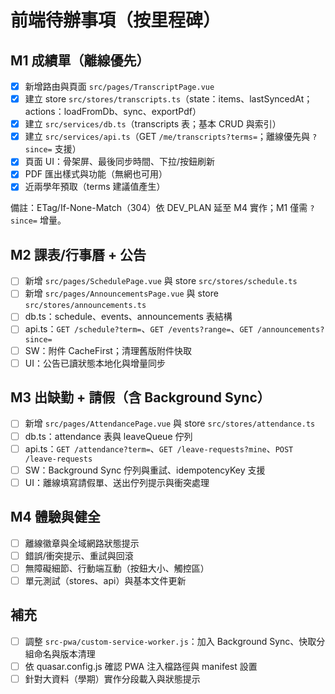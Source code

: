 # 前端待辦事項（按里程碑）

## M1 成績單（離線優先）
- [x] 新增路由與頁面 `src/pages/TranscriptPage.vue`
- [x] 建立 store `src/stores/transcripts.ts`（state：items、lastSyncedAt；actions：loadFromDb、sync、exportPdf）
- [x] 建立 `src/services/db.ts`（transcripts 表；基本 CRUD 與索引）
- [x] 建立 `src/services/api.ts`（GET `/me/transcripts?terms=`；離線優先與 `?since=` 支援）
- [x] 頁面 UI：骨架屏、最後同步時間、下拉/按鈕刷新
- [x] PDF 匯出樣式與功能（無網也可用）
 - [x] 近兩學年預取（terms 建議值產生）

備註：ETag/If-None-Match（304）依 DEV_PLAN 延至 M4 實作；M1 僅需 `?since=` 增量。

## M2 課表/行事曆 + 公告
- [ ] 新增 `src/pages/SchedulePage.vue` 與 store `src/stores/schedule.ts`
- [ ] 新增 `src/pages/AnnouncementsPage.vue` 與 store `src/stores/announcements.ts`
- [ ] db.ts：schedule、events、announcements 表結構
- [ ] api.ts：`GET /schedule?term=`、`GET /events?range=`、`GET /announcements?since=`
- [ ] SW：附件 CacheFirst；清理舊版附件快取
- [ ] UI：公告已讀狀態本地化與增量同步

## M3 出缺勤 + 請假（含 Background Sync）
- [ ] 新增 `src/pages/AttendancePage.vue` 與 store `src/stores/attendance.ts`
- [ ] db.ts：attendance 表與 leaveQueue 佇列
- [ ] api.ts：`GET /attendance?term=`、`GET /leave-requests?mine`、`POST /leave-requests`
- [ ] SW：Background Sync 佇列與重試、idempotencyKey 支援
- [ ] UI：離線填寫請假單、送出佇列提示與衝突處理

## M4 體驗與健全
- [ ] 離線徽章與全域網路狀態提示
- [ ] 錯誤/衝突提示、重試與回滾
- [ ] 無障礙細節、行動端互動（按鈕大小、觸控區）
- [ ] 單元測試（stores、api）與基本文件更新

## 補充
- [ ] 調整 `src-pwa/custom-service-worker.js`：加入 Background Sync、快取分組命名與版本清理
- [ ] 依 quasar.config.js 確認 PWA 注入檔路徑與 manifest 設置
- [ ] 針對大資料（學期）實作分段載入與狀態提示
